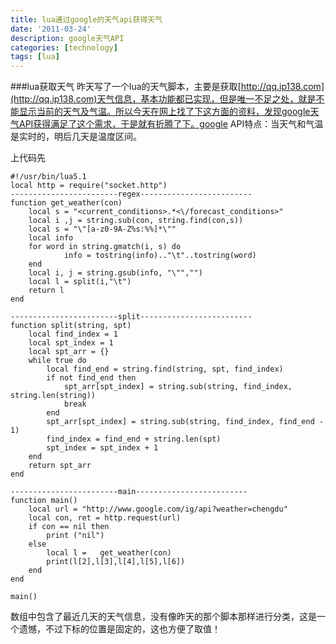 ```yaml
---
title: lua通过google的天气api获得天气
date: '2011-03-24'
description: google天气API
categories: [technology]
tags: [lua]
---
```

###lua获取天气
昨天写了一个lua的天气脚本，主要是获取[http://qq.ip138.com](http://qq.ip138.com)天气信息，基本功能都已实现，但是唯一不足之处，就是不能显示当前的天气及气温。所以今天在网上找了下这方面的资料，发现google天气API获得满足了这个需求，于是就有折腾了下。google API特点：当天气和气温是实时的，明后几天是温度区间。

上代码先

    #!/usr/bin/lua5.1
    local http = require("socket.http")
    ------------------------regex-------------------------
    function get_weather(con)
        local s = "<current_conditions>.*<\/forecast_conditions>"
        local i ,j = string.sub(con, string.find(con,s))
        local s = "\"[a-z0-9A-Z%s:%%]*\"" 
        local info
        for word in string.gmatch(i, s) do
                info = tostring(info).."\t"..tostring(word) 
        end
        local i, j = string.gsub(info, "\"","")
        local l = split(i,"\t")
        return l
    end
     
    ------------------------split-------------------------
    function split(string, spt)
        local find_index = 1
        local spt_index = 1
        local spt_arr = {}
        while true do
            local find_end = string.find(string, spt, find_index)
            if not find_end then
                spt_arr[spt_index] = string.sub(string, find_index, string.len(string))
                break
            end
            spt_arr[spt_index] = string.sub(string, find_index, find_end - 1)
            find_index = find_end + string.len(spt)
            spt_index = spt_index + 1
        end
        return spt_arr
    end
     
    ------------------------main-------------------------
    function main()
        local url = "http://www.google.com/ig/api?weather=chengdu"
        local con, ret = http.request(url)
        if con == nil then
            print ("nil")
        else
            local l =   get_weather(con)
            print(l[2],l[3],l[4],l[5],l[6])
        end
    end
     
    main()
数组中包含了最近几天的天气信息，没有像昨天的那个脚本那样进行分类，这是一个遗憾，不过下标的位置是固定的，这也方便了取值！
